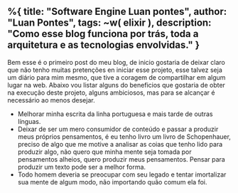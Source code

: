 %{
  title: "Software Engine Luan pontes",
  author: "Luan Pontes",
  tags: ~w( elixir ),
  description: "Como esse blog funciona por trás, toda a arquitetura e as tecnologias envolvidas."
}
---
Bem esse é o primeiro post do meu blog, de inicio gostaria de deixar claro que não tenho 
muitas pretenções en iniciar esse projeto, esse talvez seja um diário para mim mesmo, que
tive a coragem de compartilhar em algum lugar na web. Abaixo vou listar alguns do beneficios
que gostaria de obter na execução deste projeto, alguns ambiciosos, mas para se alcançar é
necessário ao menos desejar. 

- Melhorar minha escrita da linha portuguesa e mais tarde de outras línguas.
- Deixar de ser um mero consumidor de conteúdo e passar a produzir meus próprios pensamentos,
é eu tenho livro um livro de Schopenhauer, preciso de algo que me motive a analisar as coias 
que tenho lido para produzir algo, não quero que minha mente seja tomada por pensamentos 
alheios, quero produzir meus pensamentos. Pensar para produzir um texto pode ser a melhor forma. 
- Todo homem deveria se preocupar com seu legado e tentar imortalizar sua mente de algum modo,
não importando quão comum ela foi.
